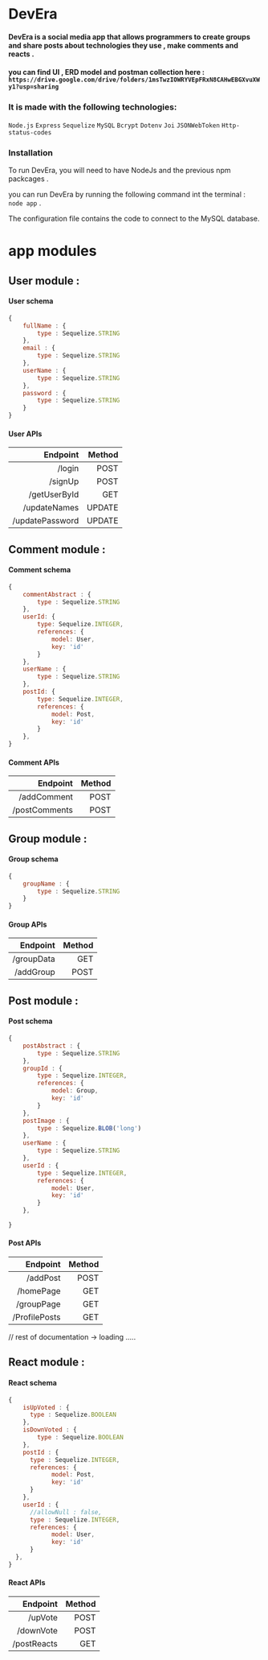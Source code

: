 # DevEra

#### DevEra is a social media app that allows programmers to create groups and share posts about technologies they use , make comments and reacts . 

#### you can find UI , ERD model and postman collection here : `https://drive.google.com/drive/folders/1msTwzIOWRYVEpFRxN8CAHwEBGXvuXWy1?usp=sharing`

### It is made with the following technologies:
`Node.js` `Express` `Sequelize` `MySQL` `Bcrypt` `Dotenv` `Joi`  `JSONWebToken` `Http-status-codes`

### Installation
To run DevEra, you will need to have NodeJs and the previous npm packcages .

you can run DevEra by running the following command int the terminal : `node app` .

The configuration file contains the code to connect to the MySQL database.

# app modules 

## User module :

#### User schema 
```JavaScript
{
    fullName : {
        type : Sequelize.STRING
    },
    email : {
        type : Sequelize.STRING
    },
    userName : {
        type : Sequelize.STRING
    },
    password : {
        type : Sequelize.STRING
    }
}
```

#### User APIs
|Endpoint|Method|
|-------:|-----:
|/login|POST|
|/signUp|POST|
|/getUserById|GET|
|/updateNames|UPDATE|
|/updatePassword|UPDATE|

## Comment module :

#### Comment schema 
```JavaScript
{
    commentAbstract : {
        type : Sequelize.STRING  
    },
    userId: {
        type: Sequelize.INTEGER,
        references: {
            model: User,
            key: 'id'
        }
    },
    userName : {
        type : Sequelize.STRING  
    },
    postId: {
        type: Sequelize.INTEGER,
        references: {
            model: Post,
            key: 'id'
        }
    },
}
```

#### Comment APIs
|Endpoint|Method|
|-------:|-----:
|/addComment|POST|
|/postComments|POST|


## Group module :

#### Group schema 
```JavaScript
{
    groupName : {
        type : Sequelize.STRING  
    }
}
```

#### Group APIs
|Endpoint|Method|
|-------:|-----:
|/groupData|GET|
|/addGroup|POST|

## Post module :

#### Post schema 
```JavaScript
{
    postAbstract : {
        type : Sequelize.STRING
    },
    groupId : {
        type : Sequelize.INTEGER,
        references: {
            model: Group,
            key: 'id'
        }
    },
    postImage : {
        type : Sequelize.BLOB('long')
    },
    userName : { 
        type : Sequelize.STRING
    },
    userId : {
        type : Sequelize.INTEGER,
        references: {
            model: User,
            key: 'id'
        }
    },

}
```

#### Post APIs
|Endpoint|Method|
|-------:|-----:
|/addPost|POST|
|/homePage|GET|
|/groupPage|GET|
|/ProfilePosts|GET|

// rest of documentation -> loading .....

## React module :

#### React schema 
```JavaScript
{
    isUpVoted : {
      type : Sequelize.BOOLEAN  
    },
    isDownVoted : {
        type : Sequelize.BOOLEAN 
    },
    postId : {
      type : Sequelize.INTEGER,
      references: {
            model: Post,
            key: 'id'
      }
    },
    userId : {
      //allowNull : false,
      type : Sequelize.INTEGER,
      references: {
            model: User,
            key: 'id'
      }  
  },
}
```

#### React APIs
|Endpoint|Method|
|-------:|-----:
|/upVote|POST|
|/downVote|POST|
|/postReacts|GET|



